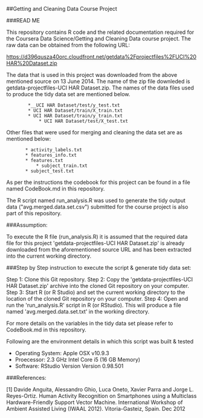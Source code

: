 ##Getting and Cleaning Data Course Project

###READ ME

This repository contains R code and the related documentation required for the Coursera Data Science/Getting and Cleaning Data course project.
The raw data can be obtained from the following URL:

https://d396qusza40orc.cloudfront.net/getdata%2Fprojectfiles%2FUCI%20HAR%20Dataset.zip

The data that is used in this project was downloaded from the above mentioned source on 13 June 2014. 
The name of the zip file downleded is getdata-projectfiles-UCI HAR Dataset.zip. 
The names of the data files used to produce the tidy data set are mentioned below.

	        *__UCI HAR Dataset/test/y_test.txt
	        * UCI HAR Dataset/train/X_train.txt
	        * UCI HAR Dataset/train/y_train.txt
                * UCI HAR Dataset/test/X_test.txt
                
        
Other files that were used for merging and cleaning the data set are as mentioned below:

	       * activity_labels.txt
	       * features_info.txt
	       * features.txt
               * subject_train.txt
	       * subject_test.txt
               
               
As per the instructions the codebook for this project can be found in a file named CodeBook.md in this repository.

The R script named run_analysis.R was used to generate the tidy output data 
("avg.merged.data.set.csv") submitted for the course project is also part of this repository.

###Assumption:

To execute the R file (run_analysis.R) it is assumed that the required data file for this project 'getdata-projectfiles-UCI HAR Dataset.zip' is already downloaded from the aforementioned source URL and has been extracted into the current working directory.

###Step by Step instruction to execute the script & generate tidy data set:

Step 1: Clone this Git repository.
Step 2: Copy the 'getdata-projectfiles-UCI HAR Dataset.zip' archive into the cloned Git repository on your computer.
Step 3: Start R (or R Studio) and set the current working directory to the location of the cloned Git repository on your computer.
Step 4: Open and run the 'run_analysis.R' script in R (or RStudio). This will produce a file named 'avg.merged.data.set.txt' in the working directory.

For more details on the variables in the tidy data set please refer to CodeBook.md in this repository.

Following are the environment details in which this script was built & tested 

* Operating System: Apple OSX v10.9.3
* Proecessor: 2.3 GHz Intel Core i5 (16 GB Memory)
* Software: RStudio Version Version 0.98.501
        

###References:

[1] Davide Anguita, Alessandro Ghio, Luca Oneto, Xavier Parra and Jorge L. Reyes-Ortiz. Human Activity Recognition on Smartphones using a Multiclass Hardware-Friendly Support Vector Machine. International Workshop of Ambient Assisted Living (IWAAL 2012). Vitoria-Gasteiz, Spain. Dec 2012

